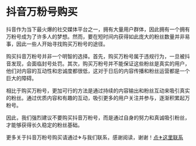 # 抖音万粉号购买

抖音作为当下最火爆的社交媒体平台之一，拥有大量用户群体，因此拥有一个拥有万粉号成为了许多人的梦想。然而，要在短时间内获得如此庞大的粉丝数量并非易事，因此一些人开始寻找购买万粉号的途径。

购买抖音万粉号并非一个明智的选择。首先，购买万粉号属于违规行为，一旦被抖音发现，会面临封号处罚。其次，购买万粉号并不能保证这些粉丝是真实的用户，他们对内容的互动性和忠诚度都很低，这对于日后的内容传播和粉丝运营都是一个巨大的障碍。

相比于购买万粉号，更加可行的方法是通过持续的内容输出和粉丝互动来吸引真实的粉丝。通过优质内容和有趣的互动，吸引更多的用户关注并参与，逐渐积累起万粉号。

因此，我们强烈建议不要购买抖音万粉号，而是通过自身的努力和真诚吸引粉丝，才能够获得长久稳定的粉丝基础。

更多关于抖音万粉号购买请通过✈与我们联系，感谢阅读，谢谢！[点✈这里联系](https://gg.k02.cc)